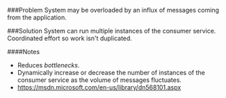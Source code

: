 ###Problem
System may be overloaded by an influx of messages coming from the application.

###Solution
System can run multiple instances of the consumer service. Coordinated effort so work isn't duplicated.

####Notes
  * Reduces _bottlenecks_.
  * Dynamically increase or decrease the number of instances of the consumer service as the volume of messages fluctuates.
  * <https://msdn.microsoft.com/en-us/library/dn568101.aspx>
